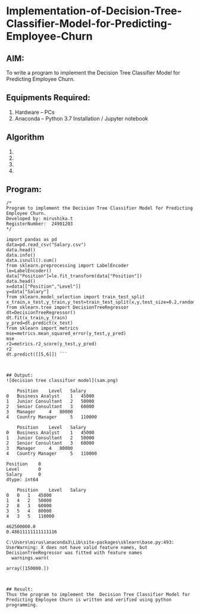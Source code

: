 # Implementation-of-Decision-Tree-Classifier-Model-for-Predicting-Employee-Churn

## AIM:
To write a program to implement the Decision Tree Classifier Model for Predicting Employee Churn.

## Equipments Required:
1. Hardware – PCs
2. Anaconda – Python 3.7 Installation / Jupyter notebook

## Algorithm
1. 
2. 
3. 
4. 

## Program:
```
/*
Program to implement the Decision Tree Classifier Model for Predicting Employee Churn.
Developed by: mirushika.t
RegisterNumber:  24901203
*/
```
```
import pandas as pd
data=pd.read_csv("Salary.csv")
data.head()
data.info()
data.isnull().sum()
from sklearn.preprocessing import LabelEncoder
le=LabelEncoder()
data["Position"]=le.fit_transform(data["Position"])
data.head()
x=data[["Position","Level"]]
y=data["Salary"]
from sklearn.model_selection import train_test_split
x_train,x_test,y_train,y_test=train_test_split(x,y,test_size=0.2,random_state=2)
from sklearn.tree import DecisionTreeRegressor
dt=DecisionTreeRegressor()
dt.fit(x_train,y_train)
y_pred=dt.predict(x_test)
from sklearn import metrics
mse=metrics.mean_squared_error(y_test,y_pred)
mse
r2=metrics.r2_score(y_test,y_pred)
r2
dt.predict([[5,6]]) ```



## Output:
![decision tree classifier model](sam.png)

 	Position 	Level 	Salary
0 	Business Analyst 	1 	45000
1 	Junior Consultant 	2 	50000
2 	Senior Consultant 	3 	60000
3 	Manager 	4 	80000
4 	Country Manager 	5 	110000

 	Position 	Level 	Salary
0 	Business Analyst 	1 	45000
1 	Junior Consultant 	2 	50000
2 	Senior Consultant 	3 	60000
3 	Manager 	4 	80000
4 	Country Manager 	5 	110000

Position    0
Level       0
Salary      0
dtype: int64

 	Position 	Level 	Salary
0 	0 	1 	45000
1 	4 	2 	50000
2 	8 	3 	60000
3 	5 	4 	80000
4 	3 	5 	110000

462500000.0
0.48611111111111116

C:\Users\mirus\anaconda3\Lib\site-packages\sklearn\base.py:493: UserWarning: X does not have valid feature names, but DecisionTreeRegressor was fitted with feature names
  warnings.warn(

array([150000.])



## Result:
Thus the program to implement the  Decision Tree Classifier Model for Predicting Employee Churn is written and verified using python programming.
